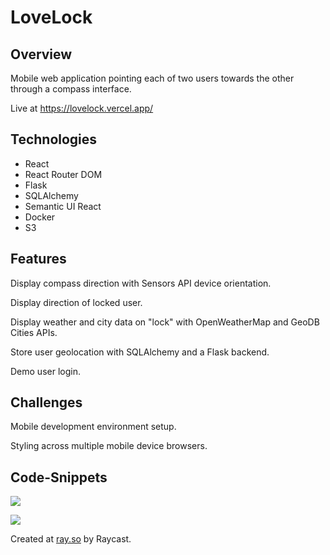 # LoveLock

## Overview
Mobile web application pointing each of two users towards the other through a compass interface.

Live at https://lovelock.vercel.app/

## Technologies
- React
- React Router DOM
- Flask
- SQLAlchemy
- Semantic UI React
- Docker
- S3

## Features

Display compass direction with Sensors API device orientation.

Display direction of locked user.

Display weather and city data on "lock" with OpenWeatherMap and GeoDB Cities APIs.

Store user geolocation with SQLAlchemy and a Flask backend.

Demo user login.

## Challenges

Mobile development environment setup.

Styling across multiple mobile device browsers.

## Code-Snippets

![](https://github.com/rcreadii/lovelock/blob/main/documentation/create%20a%20lock.png)

![](https://github.com/rcreadii/lovelock/blob/main/documentation/pull%20compass%20data.png)

Created at [ray.so](https://ray.so) by Raycast.
